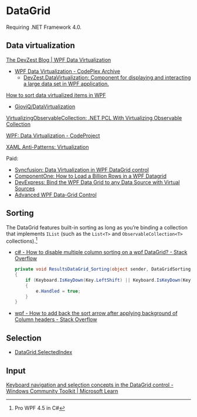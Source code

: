 # DataGrid
Requiring .NET Framework 4.0.

## Data virtualization
[The DevZest Blog | WPF Data Virtualization](http://web.archive.org/web/20180814144210/http://www.devzest.com:80/blog/post/WPF-Data-Virtualization.aspx)
- [WPF Data Virtualization - CodePlex Archive](http://web.archive.org/web/20210630224150/https://archive.codeplex.com/?p=datavirtualization)
  - [DevZest.DataVirtualization: Component for displaying and interacting a large data set in WPF application.](https://github.com/Chaoses-Ib/DevZest.DataVirtualization)

[How to sort data virtualized items in WPF](https://github.com/bstollnitz/old-wpf-blog/tree/master/64-DataVirtualizationFilteringSorting)
- [GioviQ/DataVirtualization](https://github.com/GioviQ/DataVirtualization)

[VirtualizingObservableCollection: .NET PCL With Virtualizing Observable Collection](https://github.com/anagram4wander/VirtualizingObservableCollection)

[WPF: Data Virtualization - CodeProject](https://www.codeproject.com/Articles/34405/WPF-Data-Virtualization)

[XAML Anti-Patterns: Virtualization](https://www.codemag.com/article/1407081/XAML-Anti-Patterns-Virtualization)

Paid:
- [Syncfusion: Data Virtualization in WPF DataGrid control](https://help.syncfusion.com/wpf/datagrid/data-virtualization)
- [ComponentOne: How to Load a Billion Rows in a WPF Datagrid](https://www.grapecity.com/blogs/how-to-load-a-billion-rows-in-a-wpf-datagrid)
- [DevExpress: Bind the WPF Data Grid to any Data Source with Virtual Sources](https://docs.devexpress.com/WPF/10803/controls-and-libraries/data-grid/bind-to-data/bind-to-any-data-source-with-virtual-sources)
- [Advanced WPF Data-Grid Control](https://www.devcomponents.com/dotnetbar-wpf/WPFDataGridControl.aspx)

## Sorting
The DataGrid features built-in sorting as long as you’re binding a collection that implements `IList` (such as the `List<T>` and `ObservableCollection<T>` collections).[^prowpf]

- [c# - How to disable multiple column sorting on a wpf DataGrid? - Stack Overflow](https://stackoverflow.com/questions/17746552/how-to-disable-multiple-column-sorting-on-a-wpf-datagrid)

  ```csharp
  private void ResultsDataGrid_Sorting(object sender, DataGridSortingEventArgs e)
  {
      if (Keyboard.IsKeyDown(Key.LeftShift) || Keyboard.IsKeyDown(Key.RightShift))
      {
          e.Handled = true;
      }
  }
  ```

- [wpf - How to add back the sort arrow after applying background of Column headers - Stack Overflow](https://stackoverflow.com/questions/4487786/how-to-add-back-the-sort-arrow-after-applying-background-of-column-headers)

## Selection
- [DataGrid.SelectedIndex](https://learn.microsoft.com/en-us/dotnet/api/system.web.ui.webcontrols.datagrid.selectedindex?view=netframework-4.8)

## Input
[Keyboard navigation and selection concepts in the DataGrid control - Windows Community Toolkit | Microsoft Learn](https://learn.microsoft.com/en-us/windows/communitytoolkit/controls/datagrid_guidance/keyboard_navigation_selection)


[^prowpf]: Pro WPF 4.5 in C#